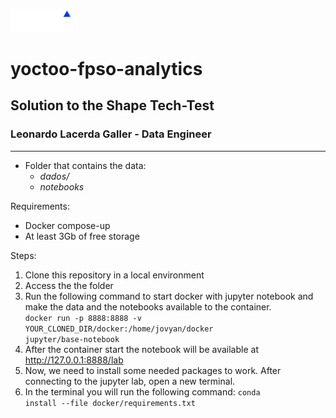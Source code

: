 <img src="shape.gif" width=100/><br/>
# yoctoo-fpso-analytics
## Solution to the Shape Tech-Test
### Leonardo Lacerda Galler - Data Engineer

-----------------

* Folder that contains the data:
  * <i>dados/</i>
  * <i>notebooks</i>

Requirements:
* Docker compose-up
* At least 3Gb of free storage

Steps:
1. Clone this repository in a local environment
2. Access the the folder
3. Run the following command to start docker with jupyter notebook and make the data and the notebooks available to the container.
   <code> docker run -p 8888:8888 -v YOUR_CLONED_DIR/docker:/home/jovyan/docker jupyter/base-notebook </code>
4. After the container start the notebook will be available at http://127.0.0.1:8888/lab
5. Now, we need to install some needed packages to work.
After connecting to the jupyter lab, open a new terminal.
6.  In the terminal you will run the following command: 
<code>conda install --file docker/requirements.txt</code> 